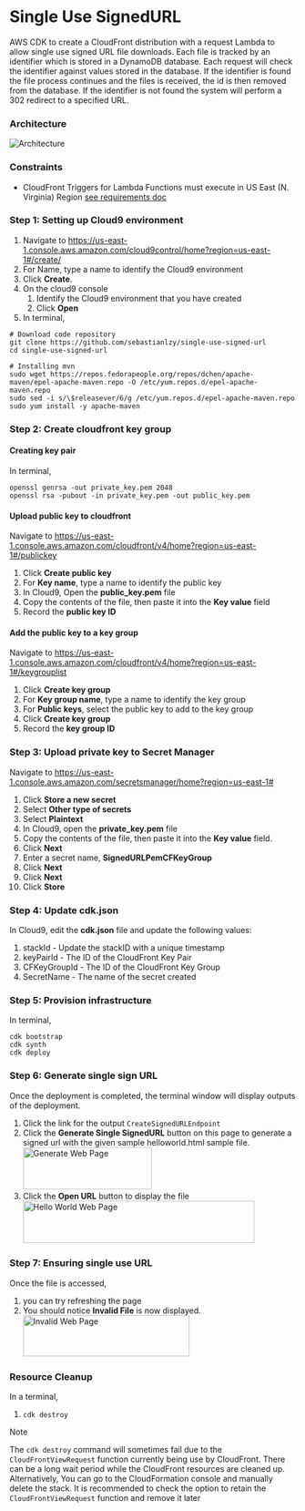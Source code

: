 # Single Use SignedURL
AWS CDK to create a CloudFront distribution with a request Lambda to allow single use signed URL file downloads. Each file is tracked by an identifier which is stored in a DynamoDB database. 
Each request will check the identifier against values stored in the database. 
If the identifier is found the file process continues and the files is received, the id is then removed from the database.
If the identifier is not found the system will perform a 302 redirect to a specified URL.

### Architecture
<img alt="Architecture" src="./images/singleusesignedurl.jpg" />

### Constraints
* CloudFront Triggers for Lambda Functions must execute in US East (N. Virginia) Region <a href="https://docs.aws.amazon.com/AmazonCloudFront/latest/DeveloperGuide/lambda-requirements-limits.html#lambda-requirements-cloudfront-triggers">see requirements doc</a>

### Step 1: Setting up Cloud9 environment

1. Navigate to https://us-east-1.console.aws.amazon.com/cloud9control/home?region=us-east-1#/create/
2. For Name, type a name to identify the Cloud9 environment
3. Click **Create**.
4. On the cloud9 console
   1. Identify the Cloud9 environment that you have created
   2. Click **Open**
5. In terminal,

```shell
# Download code repository
git clone https://github.com/sebastianlzy/single-use-signed-url
cd single-use-signed-url

# Installing mvn
sudo wget https://repos.fedorapeople.org/repos/dchen/apache-maven/epel-apache-maven.repo -O /etc/yum.repos.d/epel-apache-maven.repo
sudo sed -i s/\$releasever/6/g /etc/yum.repos.d/epel-apache-maven.repo
sudo yum install -y apache-maven

```


### Step 2: Create cloudfront key group
#### Creating key pair

In terminal,

```shell
openssl genrsa -out private_key.pem 2048
openssl rsa -pubout -in private_key.pem -out public_key.pem

```
#### Upload public key to cloudfront
Navigate to https://us-east-1.console.aws.amazon.com/cloudfront/v4/home?region=us-east-1#/publickey

1. Click **Create public key**
2. For **Key name**, type a name to identify the public key
3. In Cloud9, Open the **public_key.pem** file
4. Copy the contents of the file, then paste it into the **Key value** field
5. Record the **public key ID**

#### Add the public key to a key group

Navigate to https://us-east-1.console.aws.amazon.com/cloudfront/v4/home?region=us-east-1#/keygrouplist

1. Click **Create key group**
2. For **Key group name**, type a name to identify the key group
3. For **Public keys**, select the public key to add to the key group
4. Click **Create key group**
5. Record the **key group ID**

### Step 3: Upload private key to Secret Manager

Navigate to https://us-east-1.console.aws.amazon.com/secretsmanager/home?region=us-east-1#

1. Click **Store a new secret**
2. Select **Other type of secrets**
3. Select **Plaintext**
4. In Cloud9, open the **private_key.pem** file
5. Copy the contents of the file, then paste it into the **Key value** field.
6. Click **Next**
6. Enter a secret name, **SignedURLPemCFKeyGroup**
7. Click **Next**
8. Click **Next**
8. Click **Store**

### Step 4: Update cdk.json
In Cloud9, edit the **cdk.json** file and update the following values:

1. stackId - Update the stackID with a unique timestamp
2. keyPairId - The ID of the CloudFront Key Pair
3. CFKeyGroupId - The ID of the CloudFront Key Group
4. SecretName - The name of the secret created

### Step 5: Provision infrastructure

In terminal,

```
cdk bootstrap
cdk synth
cdk deploy
```

### Step 6: Generate single sign URL
Once the deployment is completed, the terminal window will display outputs of the deployment. 
1. Click the link for the output ```CreateSignedURLEndpoint```
2. Click the **Generate Single SignedURL** button on this page to generate a signed url with the given sample helloworld.html sample file.</br><img  alt="Generate Web Page" src="./images/Generate.jpg" width="226" height="74">
3. Click the **Open URL** button to display the file</br><img alt="Hello World Web Page" src="./images/HelloWorldPage.jpg" width="406" height="74">

### Step 7: Ensuring single use URL
Once the file is accessed, 
1. you can try refreshing the page
2. You should notice **Invalid File** is now displayed.</br><img alt="Invalid Web Page" src="./images/InvalidFile.jpg" width="292" height="72">

### Resource Cleanup
In a terminal, 
1. ```cdk destroy```

> [!NOTE] 
> The ```cdk destroy``` command will sometimes fail due to the ```CloudFrontViewRequest``` function currently being use by CloudFront. There can be a long wait period while the CloudFront resources are cleaned up.
> Alternatively, You can go to the CloudFormation console and manually delete the stack.
> It is recommended to check the option to retain the ```CloudFrontViewRequest``` function and remove it later
